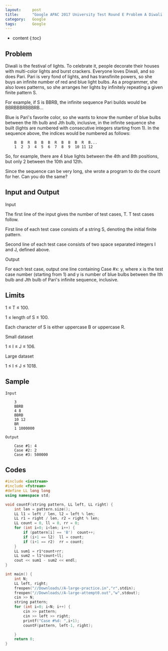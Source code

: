 ```yaml
---
layout:     post
title:      "Google APAC 2017 University Test Round E Problem A Diwali lightings"
category:   Google 
tags:       Google
---
```

* content
{:toc}

## Problem

Diwali is the festival of lights. To celebrate it, people decorate their houses with multi-color lights and burst crackers. Everyone loves Diwali, and so does Pari. Pari is very fond of lights, and has transfinite powers, so she buys an infinite number of red and blue light bulbs. As a programmer, she also loves patterns, so she arranges her lights by infinitely repeating a given finite pattern S.

For example, if S is BBRB, the infinite sequence Pari builds would be BBRBBBRBBBRB...

Blue is Pari's favorite color, so she wants to know the number of blue bulbs between the Ith bulb and Jth bulb, inclusive, in the infinite sequence she built (lights are numbered with consecutive integers starting from 1). In the sequence above, the indices would be numbered as follows:

```
	B  B  R  B  B  B  R  B  B  B  R  B...
	1  2  3  4  5  6  7  8  9  10 11 12
```

So, for example, there are 4 blue lights between the 4th and 8th positions, but only 2 between the 10th and 12th.

Since the sequence can be very long, she wrote a program to do the count for her. Can you do the same?

## Input and Output

Input

The first line of the input gives the number of test cases, T. T test cases follow.

First line of each test case consists of a string S, denoting the initial finite pattern.

Second line of each test case consists of two space separated integers I and J, defined above.

Output

For each test case, output one line containing Case #x: y, where x is the test case number (starting from 1) and y is number of blue bulbs between the Ith bulb and Jth bulb of Pari's infinite sequence, inclusive.

## Limits

1 ≤ T ≤ 100.

1 ≤ length of S ≤ 100.

Each character of S is either uppercase B or uppercase R.

Small dataset

1 ≤ I ≤ J ≤ 106.

Large dataset

1 ≤ I ≤ J ≤ 1018.

## Sample
```
Input 
 
    3
    BBRB
    4 8
    BBRB
    10 12
    BR
    1 1000000

Output 

    Case #1: 4
    Case #2: 2
    Case #3: 500000
```

## Codes

```cpp
#include <iostream>
#include <fstream>
#define LL long long 
using namespace std;

void countF(string pattern, LL left, LL right) {
    int len = pattern.size();
    LL l1 = left / len, l2 = left % len;
    LL r1 = right / len, r2 = right % len;
    LL count = 0, ll = 0, rr = 0;
    for (int i=0; i<len; i++) {
        if (pattern[i] == 'B')  count++;
        if (i+1 == l2)  ll = count;
        if (i+1 == r2)  rr = count;
    }
    LL sum1 = r1*count+rr;
    LL sum2 = l1*count+ll;
    cout << sum1 - sum2 << endl;
}

int main() {
    int N;
    LL left, right;
    freopen("//Downloads//A-large-practice.in","r",stdin);
    freopen("//Downloads//A-large-attempt0.out","w",stdout);
    cin >> N;
    string pattern;
    for (int i=0; i<N; i++) {
        cin >> pattern;
        cin >> left >> right;
        printf("Case #%d: ",i+1);
        countF(pattern, left-1, right);

    }
    return 0;
}
```